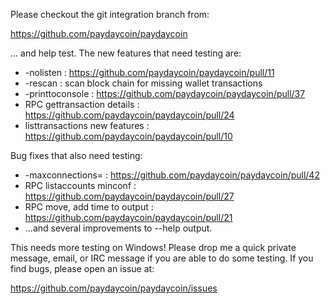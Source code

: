 Please checkout the git integration branch from:

https://github.com/paydaycoin/paydaycoin

... and help test.  The new features that need testing are:

* -nolisten : https://github.com/paydaycoin/paydaycoin/pull/11
* -rescan : scan block chain for missing wallet transactions
* -printtoconsole : https://github.com/paydaycoin/paydaycoin/pull/37
* RPC gettransaction details : https://github.com/paydaycoin/paydaycoin/pull/24
* listtransactions new features : https://github.com/paydaycoin/paydaycoin/pull/10

Bug fixes that also need testing:

* -maxconnections= : https://github.com/paydaycoin/paydaycoin/pull/42
* RPC listaccounts minconf : https://github.com/paydaycoin/paydaycoin/pull/27
* RPC move, add time to output : https://github.com/paydaycoin/paydaycoin/pull/21
* ...and several improvements to --help output.

This needs more testing on Windows!  Please drop me a quick private message, email, or IRC message if you are able to do some testing.  If you find bugs, please open an issue at:

https://github.com/paydaycoin/paydaycoin/issues
